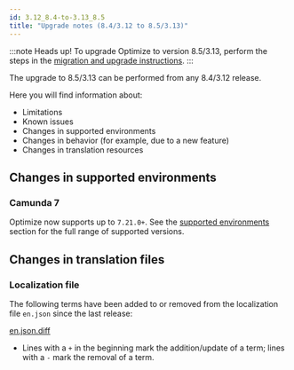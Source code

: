 ```yaml
---
id: 3.12_8.4-to-3.13_8.5
title: "Upgrade notes (8.4/3.12 to 8.5/3.13)"
---
```


:::note Heads up!
To upgrade Optimize to version 8.5/3.13, perform the steps in the [migration and upgrade instructions](./instructions.md).
:::

The upgrade to 8.5/3.13 can be performed from any 8.4/3.12 release.

Here you will find information about:

- Limitations
- Known issues
- Changes in supported environments
- Changes in behavior (for example, due to a new feature)
- Changes in translation resources

## Changes in supported environments

### Camunda 7

Optimize now supports up to `7.21.0+`.
See the [supported environments](/reference/supported-environments.md#camunda-platform-7--optimize-version-matrix) section for the full range of supported versions.

## Changes in translation files

### Localization file

The following terms have been added to or removed from the localization file `en.json` since the last release:

[en.json.diff](./translation-diffs/differences_localization_312_313.diff)

- Lines with a `+` in the beginning mark the addition/update of a term; lines with a `-` mark the removal of a term.
